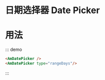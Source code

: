 # 日期选择器 Date Picker

# 用法
::: demo
``` html
<AmDatePicker />
<AmDatePicker type="rangeDays"/>
```
:::